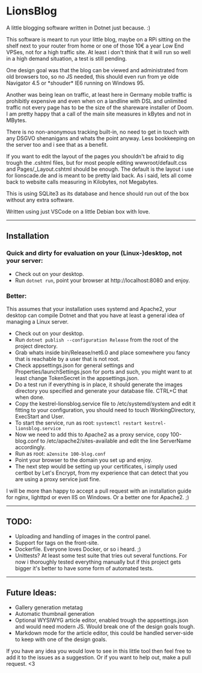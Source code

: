 # LionsBlog

A little blogging software written in Dotnet just because. :)

This software is meant to run your little blog, maybe on a RPi sitting on the shelf next to your router from home or one of those 10€ a year Low End VPSes, not for a high traffic site. At least i don't think that it will run so well in a high demand situation, a test is still pending.

One design goal was that the blog can be viewed and administrated from old browsers too, so no JS needed, this should even run from ye olde Navigator 4.5 or \*shouder\* IE6 running on Windows 95.

Another was being lean on traffic, at least here in Germany mobile traffic is prohibitly expensive and even when on a landline with DSL and unlimited traffic not every page has to be the size of the shareware installer of Doom. I am pretty happy that a call of the main site measures in kBytes and not in MBytes.

There is no non-anonymous tracking built-in, no need to get in touch with any DSGVO shenanigans and whats the point anyway. Less bookkeeping on the server too and i see that as a benefit.

If you want to edit the layout of the pages you shouldn't be afraid to dig trough the .cshtml files, but for most people editing wwwroot/default.css and Pages/_Layout.cshtml should be enough. The default is the layout i use for lionscade.de and is meant to be pretty laid back. As i said, lets all come back to website calls measuring in Kilobytes, not Megabytes.

This is using SQLite3 as its database and hence should run out of the box without any extra software.

Written using just VSCode on a little Debian box with love.

---
## **Installation**
### Quick and dirty for evaluation on your (Linux-)desktop, **not your server**:
* Check out on your desktop.
* Run `dotnet run`, point your browser at http://localhost:8080 and enjoy.

### Better:
This assumes that your installation uses systemd and Apache2, your desktop can compile Dotnet and that you have at least a general idea of managing a Linux server.
* Check out on your desktop.
* Run `dotnet publish --configuration Release` from the root of the project directory.
* Grab whats inside bin/Release/net6.0 and place somewhere you fancy that is reachable by a user that is not root.
* Check appsettings.json for general settings and Properties/launchSettings.json for ports and such, you might want to at least change TokenSecret in the appsettings.json.
* Do a test run if everything is in place, it should generate the images directory you specified and generate your database file. CTRL+C that when done.
* Copy the kestrel-lionsblog.service file to /etc/systemd/system and edit it fitting to your configuration, you should need to touch WorkingDirectory, ExecStart and User.
* To start the service, run as root: `systemctl restart kestrel-lionsblog.service`
* Now we need to add this to Apache2 as a proxy service, copy 100-blog.conf to /etc/apache2/sites-available and edit the line ServerName accordingly.
* Run as root: `a2ensite 100-blog.conf`
* Point your browser to the domain you set up and enjoy.
* The next step would be setting up your certificates, i simply used certbot by Let's Encrypt, from my experience that can detect that you are using a proxy service just fine.

I will be more than happy to accept a pull request with an installation guide for nginx, lighttpd or even IIS on Windows. Or a better one for Apache2. ;)

---
## **TODO:**
* Uploading and handling of images in the control panel.
* Support for tags on the front-site.
* Dockerfile. Everyone loves Docker, or so i heard. ;)
* Unittests? At least some test suite that tries out several functions. For now i thoroughly tested everything manually but if this project gets bigger it's better to have some form of automated tests.

---
## **Future Ideas:**
* Gallery generation metatag
* Automatic thumbnail generation
* Optional WYSIWYG article editor, enabled trough the appsettings.json and would need modern JS. Would break one of the design goals tough.
* Markdown mode for the article editor, this could be handled server-side to keep with one of the design goals.

If you have any idea you would love to see in this little tool then feel free to add it to the issues as a suggestion. Or if you want to help out, make a pull request. <3

